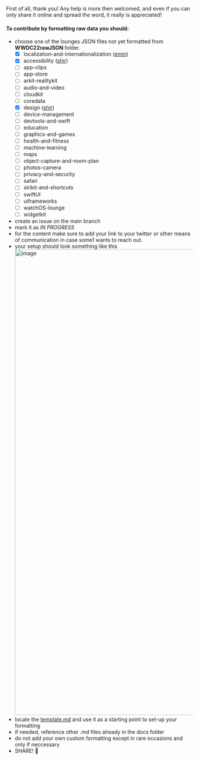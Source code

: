First of all, thank you! Any help is more then welcomed, and even if you can only share it online and spread the word, it really is appreciated!

#### To contribute by formatting raw data you should:
- choose one of the lounges JSON files not yet formatted from **WWDC22rawJSON** folder.
  - [X] localization-and-internationalization ([emin](https://twitter.com/emin_ui))
  - [X] accessibility ([shir](https://github.com/shirblc))
  - [ ] app-clips
  - [ ] app-store
  - [ ] arkit-realitykit
  - [ ] audio-and-video
  - [ ] cloudkit
  - [ ] coredata
  - [X] design ([shir](https://github.com/shirblc))
  - [ ] device-management
  - [ ] devtools-and-swift
  - [ ] education
  - [ ] graphics-and-games
  - [ ] health-and-fitness
  - [ ] machine-learning
  - [ ] maps
  - [ ] object-capture-and-room-plan
  - [ ] photos-camera
  - [ ] privacy-and-security
  - [ ] safari
  - [ ] sirikit-and-shortcuts
  - [ ] swiftUI
  - [ ] uiframeworks  
  - [ ] watchOS-lounge
  - [ ] widgetkit
- create an issue on the main branch
- mark it as *IN PROGRESS*
- for the content make sure to add your link to your twitter or other means of communication in case some1 wants to reach out.
- your setup should look something like this <img width="1260" alt="image" src="https://user-images.githubusercontent.com/21968377/173249775-8065ee88-e25f-44de-b1b8-00c6c4a60e67.png">
- locate the [template.md](https://github.com/roblack/WWDCLounges/blob/main/docs/wwdc22/template.md) and use it as a starting point to set-up your formatting
- if needed, reference other .md files already in the docs folder
- do not add your own custom formatting except in rare occasions and only if neccessary
- SHARE! 🙌

